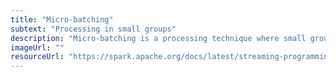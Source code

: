 ```yaml
---
title: "Micro-batching"
subtext: "Processing in small groups"
description: "Micro-batching is a processing technique where small groups of data are collected and processed together in short intervals.<br><br>Think of micro-batching as making mini-meals throughout the day instead of three large ones, optimizing energy levels and efficiency."
imageUrl: ""
resourceUrl: "https://spark.apache.org/docs/latest/streaming-programming-guide.html#window-operations"
---
```


